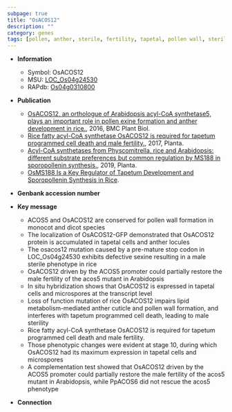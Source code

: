 ```yaml
---
subpage: true
title: "OsACOS12"
description: ""
category: genes
tags: [pollen, anther, sterile, fertility, tapetal, pollen wall, sterility, cell death, cuticle, tapetum, male sterility]
---
```


* **Information**  
    + Symbol: OsACOS12  
    + MSU: [LOC_Os04g24530](http://rice.plantbiology.msu.edu/cgi-bin/ORF_infopage.cgi?orf=LOC_Os04g24530)  
    + RAPdb: [Os04g0310800](http://rapdb.dna.affrc.go.jp/viewer/gbrowse_details/irgsp1?name=Os04g0310800)  

* **Publication**  
    + [OsACOS12, an orthologue of Arabidopsis acyl-CoA synthetase5, plays an important role in pollen exine formation and anther development in rice.](http://www.ncbi.nlm.nih.gov/pubmed?term=OsACOS12,+an+orthologue+of+Arabidopsis+acyl-CoA+synthetase5,+plays+an+important+role+in+pollen+exine+formation+and+anther+development+in+rice.%5BTitle%5D), 2016, BMC Plant Biol.
    + [Rice fatty acyl-CoA synthetase OsACOS12 is required for tapetum programmed cell death and male fertility.](http://www.ncbi.nlm.nih.gov/pubmed?term=Rice+fatty+acyl-CoA+synthetase+OsACOS12+is+required+for+tapetum+programmed+cell+death+and+male+fertility.%5BTitle%5D), 2017, Planta.
    + [Acyl-CoA synthetases from Physcomitrella, rice and Arabidopsis: different substrate preferences but common regulation by MS188 in sporopollenin synthesis.](http://www.ncbi.nlm.nih.gov/pubmed?term=Acyl-CoA+synthetases+from+Physcomitrella,+rice+and+Arabidopsis:+different+substrate+preferences+but+common+regulation+by+MS188+in+sporopollenin+synthesis.%5BTitle%5D), 2019, Planta.
    + [OsMS188 Is a Key Regulator of Tapetum Development and Sporopollenin Synthesis in Rice](N+Y).

* **Genbank accession number**  

* **Key message**  
    + ACOS5 and OsACOS12 are conserved for pollen wall formation in monocot and dicot species
    + The localization of OsACOS12-GFP demonstrated that OsACOS12 protein is accumulated in tapetal cells and anther locules
    + The osacos12 mutation caused by a pre-mature stop codon in LOC_Os04g24530 exhibits defective sexine resulting in a male sterile phenotype in rice
    + OsACOS12 driven by the ACOS5 promoter could partially restore the male fertility of the acos5 mutant in Arabidopsis
    + In situ hybridization shows that OsACOS12 is expressed in tapetal cells and microspores at the transcript level
    + Loss of function mutation of rice OsACOS12 impairs lipid metabolism-mediated anther cuticle and pollen wall formation, and interferes with tapetum programmed cell death, leading to male sterility
    + Rice fatty acyl-CoA synthetase OsACOS12 is required for tapetum programmed cell death and male fertility.
    + Those phenotypic changes were evident at stage 10, during which OsACOS12 had its maximum expression in tapetal cells and microspores
    + A complementation test showed that OsACOS12 driven by the ACOS5 promoter could partially restore the male fertility of the acos5 mutant in Arabidopsis, while PpACOS6 did not rescue the acos5 phenotype

* **Connection**  



